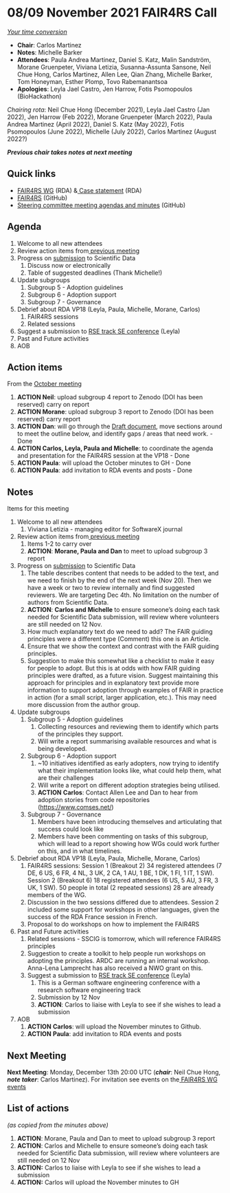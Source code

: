 # 08/09 November 2021 FAIR4RS Call

_[Your time conversion](https://www.timeanddate.com/worldclock/fixedtime.html?msg=FAIR4RS+May+committee+meeting&iso=20210510T20&p1=1440)_



* **Chair**: Carlos Martinez
* **Notes**: Michelle Barker
* **Attendees**: Paula Andrea Martinez, Daniel S. Katz, Malin Sandström, Morane Gruenpeter, Viviana Letizia, Susanna-Assunta Sansone, Neil Chue Hong, Carlos Martinez, Allen Lee, Qian Zhang, Michelle Barker, Tom Honeyman, Esther Plomp, Tovo Rabemanantsoa
* **Apologies**: Leyla Jael Castro, Jen Harrow, Fotis Psomopoulos (BioHackathon)

_Chairing rota_: Neil Chue Hong (December 2021), Leyla Jael Castro (Jan 2022), Jen Harrow (Feb 2022), Morane Gruenpeter (March 2022), Paula Andrea Martinez (April 2022), Daniel S. Katz (May 2022), Fotis Psomopoulos (June 2022), Michelle (July 2022), Carlos Martinez (August 2022?)

**_Previous chair takes notes at next meeting_**


## Quick links



* [FAIR4RS WG](https://www.rd-alliance.org/groups/fair-4-research-software-fair4rs-wg) (RDA) &[ Case statement](https://www.rd-alliance.org/group/fair-4-research-software-fair4rs-wg/case-statement/fair-research-software-wg-case-statement) (RDA)
* [FAIR4RS](https://github.com/force11/FAIR4RS) (GitHub)
* [Steering committee meeting agendas and minutes](https://github.com/force11/FAIR4RS/tree/master/meetings/2020) (GitHub)


## Agenda



1. Welcome to all new attendees
2. Review action items from[ previous meeting](https://github.com/force11/FAIR4RS/blob/master/meetings/2021/2021-10-11-Minutes.md#list-of-actions)
3. Progress on [submission](https://docs.google.com/document/d/16KrE62qjTt-4AXpT-c2OhVDp25eP7-h_mokhelVLM60/edit) to Scientific Data
   1. Discuss now or electronically
   2. Table of suggested deadlines (Thank Michelle!)
4. Update subgroups
   1. Subgroup 5 - Adoption guidelines
   2. Subgroup 6 - Adoption support
   3. Subgroup 7 - Governance
5. Debrief about RDA VP18 (Leyla, Paula, Michelle, Morane, Carlos)
   1. FAIR4RS sessions
   2. Related sessions
6. Suggest a submission to [RSE track SE conference](https://www.se-2022.de/rse-22-call-for-contributions/) (Leyla)
7. Past and Future activities
8. AOB


## Action items

From the [October meeting](https://github.com/force11/FAIR4RS/blob/master/meetings/2021/2021-10-11-Minutes.md#list-of-actions)



1. **ACTION Neil**: upload subgroup 4 report to Zenodo (DOI has been reserved) carry on report
2. **ACTION Morane**: upload subgroup 3 report to Zenodo (DOI has been reserved) carry report
3. **ACTION Dan**: will go through the [Draft document](https://docs.google.com/document/d/16KrE62qjTt-4AXpT-c2OhVDp25eP7-h_mokhelVLM60/edit), move sections around to meet the outline below, and identify gaps / areas that need work. - Done
4. **ACTION Carlos, Leyla, Paula and Michelle**: to coordinate the agenda and presentation for the FAIR4RS session at the VP18 - Done
5. **ACTION Paula**: will upload the October minutes to GH - Done
6. **ACTION Paula**: add invitation to RDA events and posts - Done


## Notes

Items for this meeting



1. Welcome to all new attendees  
   1. Viviana Letizia - managing editor for SoftwareX journal
2. Review action items from[ previous meeting](https://github.com/force11/FAIR4RS/blob/master/meetings/2021/2021-10-11-Minutes.md#list-of-actions)  
   1. Items 1-2 to carry over  
   2. **ACTION**: **Morane, Paula and Dan** to meet to upload subgroup 3 report  
3. Progress on [submission](https://docs.google.com/document/d/16KrE62qjTt-4AXpT-c2OhVDp25eP7-h_mokhelVLM60/edit) to Scientific Data  
   1. The table describes content that needs to be added to the text, and we need to finish by the end of the next week (Nov 20). Then we have a week or two to review internally and find suggested reviewers. We are targeting Dec 4th. No limitation on the number of authors from Scientific Data.  
   2. **ACTION**: **Carlos and Michelle** to ensure someone’s doing each task needed for Scientific Data submission, will review where volunteers are still needed on 12 Nov.  
   3. How much explanatory text do we need to add? The FAIR guiding principles were a different type (Comment) this one is an Article.   
   4. Ensure that we show the context and contrast with the FAIR guiding principles.  
   5. Suggestion to make this somewhat like a checklist to make it easy for people to adopt. But this is at odds with how FAIR guiding principles were drafted, as a future vision. Suggest maintaining this approach for principles and in explanatory text provide more information to support adoption through examples of FAIR in practice in action (for a small script, larger application, etc.). This may need more discussion from the author group.  
4. Update subgroups  
   1. Subgroup 5 - Adoption guidelines  
      1. Collecting resources and reviewing them to identify which parts of the principles they support.  
      2. Will write a report summarising available resources and what is being developed.  
   2. Subgroup 6 - Adoption support  
      1. ~10 initiatives identified as early adopters, now trying to identify what their implementation looks like, what could help them, what are their challenges  
      2. Will write a report on different adoption strategies being utilised.  
      3. **ACTION** **Carlos**: Contact Allen Lee and Dan to hear from adoption stories from code repositories (https://www.comses.net/)  
   3. Subgroup 7 - Governance  
      1. Members have been introducing themselves and articulating that success could look like  
      2. Members have been commenting on tasks of this subgroup, which will lead to a report showing how WGs could work further on this, and in what timelines.  
5. Debrief about RDA VP18 (Leyla, Paula, Michelle, Morane, Carlos)
   1. FAIR4RS sessions: Session 1 (Breakout 2) 34 registered attendees (7 DE, 6 US, 6 FR, 4 NL, 3 UK, 2 CA, 1 AU, 1 BE, 1 DK, 1 FI, 1 IT, 1 SW). Session 2 (Breakout 6) 18 registered attendees (6 US, 5 AU, 3 FR, 3 UK, 1 SW). 50 people in total (2 repeated sessions) 28 are already members of the WG.
   2. Discussion in the two sessions differed due to attendees. Session 2 included some support for workshops in other languages, given the success of the RDA France session in French.
   3. Proposal to do workshops on how to implement the FAIR4RS
6. Past and Future activities
   1. Related sessions - SSCIG is tomorrow, which will reference FAIR4RS principles
   2. Suggestion to create a toolkit to help people run workshops on adopting the principles. ARDC are running an internal workshop. Anna-Lena Lamprecht has also received a NWO grant on this.
   3. Suggest a submission to [RSE track SE conference](https://www.se-2022.de/rse-22-call-for-contributions/) (Leyla)
      1. This is a German software engineering conference with a research software engineering track
      2. Submission by 12 Nov
      3. **ACTION**: Carlos to liaise with Leyla to see if she wishes to lead a submission
7. AOB
   1. **ACTION** **Carlos**: will upload the November minutes to Github.
   2. **ACTION** **Paula**: add invitation to RDA events and posts


## Next Meeting

**Next Meeting**: Monday, December 13th 20:00 UTC (**_chair_**: Neil Chue Hong, **_note taker_**: Carlos Martinez). For invitation see events on the[ FAIR4RS WG events](https://www.rd-alliance.org/node/69317/events)


## List of actions

_(as copied from the minutes above)_



1. **ACTION**: Morane, Paula and Dan to meet to upload subgroup 3 report
2. **ACTION**: Carlos and Michelle to ensure someone’s doing each task needed for Scientific Data submission, will review where volunteers are still needed on 12 Nov
3. **ACTION:** Carlos to liaise with Leyla to see if she wishes to lead a submission
4. **ACTION:** Carlos will upload the November minutes to GH
